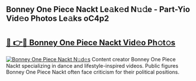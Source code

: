## Bonney One Piece Nackt Le𝚊k𝚎d N𝚞𝚍e - Part-Yio Vid𝚎o Photos Le𝚊ks oC4p2

# <h2><a href="http://fb75tks.evod.top/?m=Bonney+One+Piece+Nackt">🔗 👉🔴 Bonney One Piece Nackt Vid𝚎o Ph𝚘t𝚘s</a></h2>

[![Bonney One Piece Nackt N𝚞d𝚎s](https://i.imgur.com/8V9OHl7.gif)](http://fb75tks.evod.top/?m=Bonney+One+Piece+Nackt)
Content creator Bonney One Piece Nackt specializing in dance and lifestyle-inspired videos. Public figures Bonney One Piece Nackt often face criticism for their political positions. 
